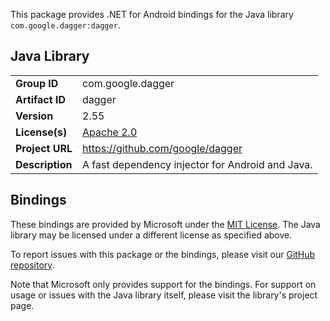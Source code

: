 This package provides .NET for Android bindings for the Java library `com.google.dagger:dagger`.

## Java Library

| | |
|-|-|
| **Group ID** | com.google.dagger |
| **Artifact ID** | dagger |
| **Version** | 2.55 |
| **License(s)** | [Apache 2.0](https://www.apache.org/licenses/LICENSE-2.0.txt) |
| **Project URL** | https://github.com/google/dagger |
| **Description** | A fast dependency injector for Android and Java. |

## Bindings

These bindings are provided by Microsoft under the [MIT License](https://opensource.org/licenses/MIT). The Java
library may be licensed under a different license as specified above.

To report issues with this package or the bindings, please visit our [GitHub repository](https://aka.ms/android-libraries).

Note that Microsoft only provides support for the bindings. For support on
usage or issues with the Java library itself, please visit the library's project page.
